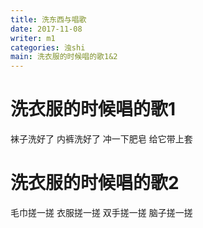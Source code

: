 ```yaml
---
title: 洗东西与唱歌
date: 2017-11-08
writer: m1
categories: 浊shi
main: 洗衣服的时候唱的歌1&2
---
```


# 洗衣服的时候唱的歌1
袜子洗好了
内裤洗好了
冲一下肥皂
给它带上套

# 洗衣服的时候唱的歌2
毛巾搓一搓
衣服搓一搓
双手搓一搓
脑子搓一搓